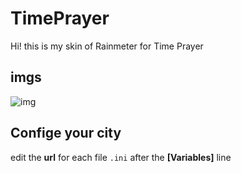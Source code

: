 # TimePrayer

Hi! this is my skin of Rainmeter for Time Prayer 


## imgs
![img](https://i.postimg.cc/PqY7SL5N/Screenshot-94.png)



## Confige your city

edit the **url** for each file `.ini` after the **[Variables]** line 


